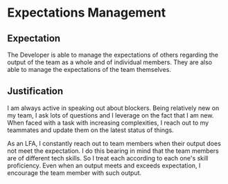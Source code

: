 # Expectations Management
## Expectation
The Developer is able to manage the expectations of others regarding the output of the team as a whole and of individual members. They are also able to manage the expectations of the team themselves.

## Justification
I am always active in speaking out about blockers. Being relatively new on my team, I ask lots of questions and I leverage on the fact that I am new. When faced with a task with increasing complexities, I reach out to my teammates and update them on the latest status of things.

As an LFA, I constantly reach out to team members when their output does not meet the expectation. I do this bearing in mind that the team members are of different tech skills. So I  treat each according to each one's skill proficiency. Even when an output meets and exceeds expectation, I encourage the team member with such output.
